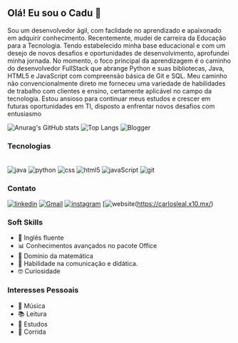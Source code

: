 ## Olá! Eu sou o Cadu 👋
Sou um desenvolvedor ágil, com faclidade no aprendizado e apaixonado em adquirir conhecimento. Recentemente, mudei de carreira da Educação para a Tecnologia. Tendo estabelecido minha base educacional e com um desejo de novos desafios e oportunidades de desenvolvimento, aprofundei minha jornada. No momento, o foco principal da aprendizagem é o caminho do desenvolvedor FullStack que abrange Python e suas bibliotecas, Java, HTML5 e JavaScript com compreensão básica de Git e SQL. Meu caminho não convencionalmente direto me forneceu uma variedade de habilidades de trabalho com clientes e ensino, certamente aplicável no campo da tecnologia. Estou ansioso para continuar meus estudos e crescer em futuras oportunidades em TI, disposto a enfrentar novos desafios com entusiasmo

![Anurag's GitHub stats](https://github-readme-stats.vercel.app/api?username=Caduleal&theme=algolia&show_icons=true) ![Top Langs](https://github-readme-stats.vercel.app/api/top-langs/?username=Caduleal&theme=algolia&layout=compact) ![Blogger](https://img.shields.io/badge/Blogger-FF5722?style=for-the-badge&logo=blogger&logoColor=white)

### Tecnologias
<div style="display: inline_block"><br/>
    <img align="center" alt="java" src="https://img.icons8.com/?size=100&id=13679&format=png&color=000000"/>
    <img align="center" alt="python" src="https://img.icons8.com/?size=100&id=l75OEUJkPAk4&format=png&color=000000"/>
    <img align="center" alt="css" src="[https://img.icons8.com/?size=100&id=20906&format=png&color=000000](https://img.icons8.com/?size=100&id=21278&format=png&color=000000)"/>
    <img align="center" alt="html5" src="https://img.icons8.com/?size=100&id=v8RpPQUwv0N8&format=png&color=000000"/>
    <img align="center" alt="javaScript" src="https://img.icons8.com/?size=100&id=PXTY4q2Sq2lG&format=png&color=000000"/>
    <img align="center" alt="git" src="https://img.icons8.com/?size=100&id=20906&format=png&color=000000"/>
</div>

### Contato
[![linkedin](https://img.shields.io/badge/LinkedIn-0077B5?style=for-the-badge&logo=linkedin&logoColor=white)](www.linkedin.com/in/carloseduardoleal) [![Gmail](https://img.shields.io/badge/Gmail-D14836?style=for-the-badge&logo=gmail&logoColor=white)](mailto:carloseleal.prof@gmail.com) [![instagram](https://img.shields.io/badge/Instagram-E4405F?style=for-the-badge&logo=instagram&logoColor=white)](https://www.instagram.com/carlos1d5/) [![website](https://img.shields.io/badge/Blogger-FF5722?style=for-the-badge&logo=blogger&logoColor=white])(https://carlosleal.x10.mx/)

### Soft Skills
- 🗽 Inglês fluente
- 📊 Conhecimentos avançados no pacote Office
- 📐 Domínio da matemática
- 📢 Habilidade na comunicação e didática.
- 🤓 Curiosidade
### Interesses Pessoais     
- 🎸 Música
- 📚 Leitura 
- 📘 Estudos   
- 🏃 Corrida
